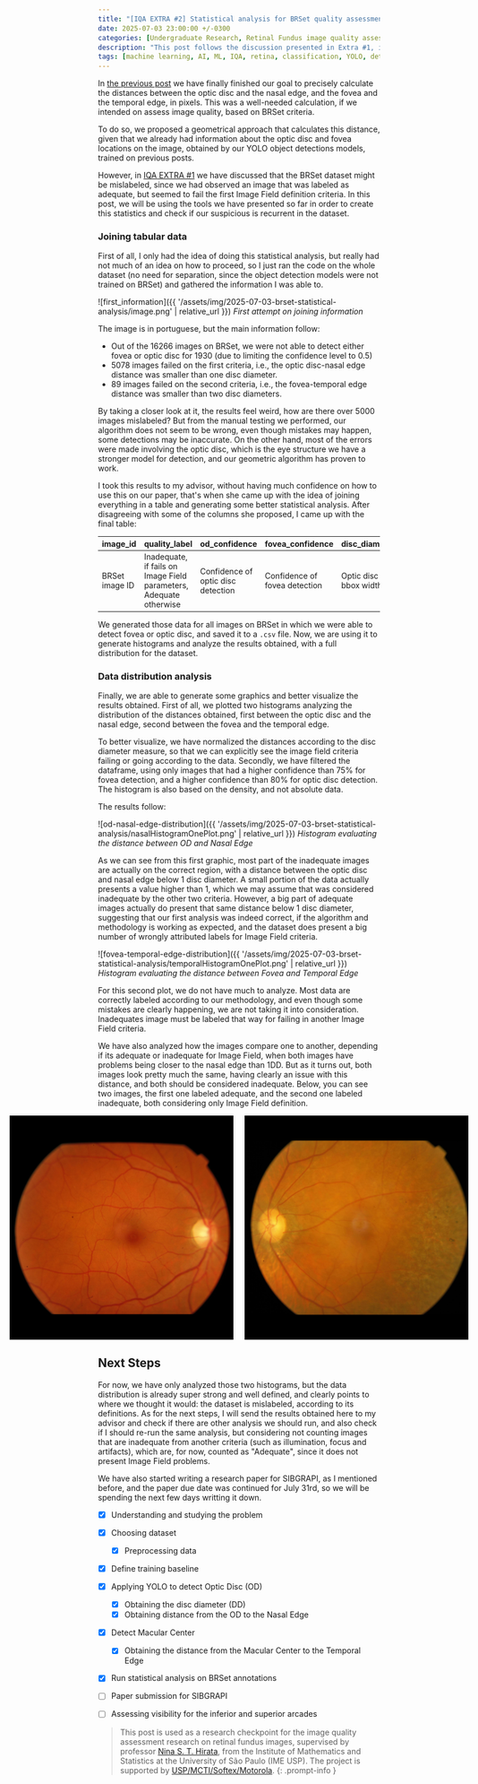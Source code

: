 ```yaml
---
title: "[IQA EXTRA #2] Statistical analysis for BRSet quality assessment labels"
date: 2025-07-03 23:00:00 +/-0300
categories: [Undergraduate Research, Retinal Fundus image quality assessment]
description: "This post follows the discussion presented in Extra #1, in which we proposed that BRSet might be mislabeled for quality assessment annotations"
tags: [machine learning, AI, ML, IQA, retina, classification, YOLO, detection]
---
```


In [the previous post](https://rodrigocmichelassi.github.io/posts/distance-to-temporal-and-nasal-edges/) we have finally finished our goal to precisely calculate the distances between the optic disc and the nasal edge, and the fovea and the temporal edge, in pixels. This was a well-needed calculation, if we intended on assess image quality, based on BRSet criteria. 

To do so, we proposed a geometrical approach that calculates this distance, given that we already had information about the optic disc and fovea locations on the image, obtained by our YOLO object detections models, trained on previous posts.

However, in [IQA EXTRA #1](https://rodrigocmichelassi.github.io/posts/research-extra1/) we have discussed that the BRSet dataset might be mislabeled, since we had observed an image that was labeled as adequate, but seemed to fail the first Image Field definition criteria. In this post, we will be using the tools we have presented so far in order to create this statistics and check if our suspicious is recurrent in the dataset.

### Joining tabular data

First of all, I only had the idea of doing this statistical analysis, but really had not much of an idea on how to proceed, so I just ran the code on the whole dataset (no need for separation, since the object detection models were not trained on BRSet) and gathered the information I was able to.

![first_information]({{ '/assets/img/2025-07-03-brset-statistical-analysis/image.png' | relative_url }})
_First attempt on joining information_

The image is in portuguese, but the main information follow:

- Out of the 16266 images on BRSet, we were not able to detect either fovea or optic disc for 1930 (due to limiting the confidence level to 0.5)
- 5078 images failed on the first criteria, i.e., the optic disc-nasal edge distance was smaller than one disc diameter.
- 89 images failed on the second criteria, i.e., the fovea-temporal edge distance was smaller than two disc diameters.

By taking a closer look at it, the results feel weird, how are there over 5000 images mislabeled? But from the manual testing we performed, our algorithm does not seem to be wrong, even though mistakes may happen, some detections may be inaccurate. On the other hand, most of the errors were made involving the optic disc, which is the eye structure we have a stronger model for detection, and our geometric algorithm has proven to work. 

I took this results to my advisor, without having much confidence on how to use this on our paper, that's when she came up with the idea of joining everything in a table and generating some better statistical analysis. After disagreeing with some of the columns she proposed, I came up with the final table:

| image_id       | quality_label                                                      | od_confidence                      | fovea_confidence              | disc_diameter         | od_center_x                   | od_center_y                   | fovea_center_x           | fovea_center_y           | nasal_distance                 | temporal_distance                    | od_fovea_angle                         |
|----------------|--------------------------------------------------------------------|------------------------------------|-------------------------------|-----------------------|-------------------------------|-------------------------------|--------------------------|--------------------------|--------------------------------|--------------------------------------|----------------------------------------|
| BRSet image ID | Inadequate, if fails on Image Field parameters, Adequate otherwise | Confidence of optic disc detection | Confidence of fovea detection | Optic disc bbox width | X Center coord for optic disc | Y Center coord for optic disc | X Center coord for fovea | X Center coord for fovea | Distance from OD to nasal edge | Distance from fovea to temporal edge | Rad angle between fovea and OD centers |

We generated those data for all images on BRSet in which we were able to detect fovea or optic disc, and saved it to a `.csv` file. Now, we are using it to generate histograms and analyze the results obtained, with a full distribution for the dataset.

### Data distribution analysis

Finally, we are able to generate some graphics and better visualize the results obtained. First of all, we plotted two histograms analyzing the distribution of the distances obtained, first between the optic disc and the nasal edge, second between the fovea and the temporal edge.

To better visualize, we have normalized the distances according to the disc diameter measure, so that we can explicitly see the image field criteria failing or going according to the data. Secondly, we have filtered the dataframe, using only images that had a higher confidence than 75% for fovea detection, and a higher confidence than 80% for optic disc detection. The histogram is also based on the density, and not absolute data.

The results follow:

![od-nasal-edge-distribution]({{ '/assets/img/2025-07-03-brset-statistical-analysis/nasalHistogramOnePlot.png' | relative_url }})
_Histogram evaluating the distance between OD and Nasal Edge_

As we can see from this first graphic, most part of the inadequate images are actually on the correct region, with a distance between the optic disc and nasal edge below 1 disc diameter. A small portion of the data actually presents a value higher than 1, which we may assume that was considered inadequate by the other two criteria. However, a big part of adequate images actually do present that same distance below 1 disc diameter, suggesting that our first analysis was indeed correct, if the algorithm and methodology is working as expected, and the dataset does present a big number of wrongly attributed labels for Image Field criteria.

![fovea-temporal-edge-distribution]({{ '/assets/img/2025-07-03-brset-statistical-analysis/temporalHistogramOnePlot.png' | relative_url }})
_Histogram evaluating the distance between Fovea and Temporal Edge_

For this second plot, we do not have much to analyze. Most data are correctly labeled according to our methodology, and even though some mistakes are clearly happening, we are not taking it into consideration. Inadequates image must be labeled that way for failing in another Image Field criteria.

We have also analyzed how the images compare one to another, depending if its adequate or inadequate for Image Field, when both images have problems being closer to the nasal edge than 1DD. But as it turns out, both images look pretty much the same, having clearly an issue with this distance, and both should be considered inadequate. Below, you can see two images, the first one labeled adequate, and the second one labeled inadequate, both considering only Image Field definition.

<div style="display: flex; justify-content: center; gap: 20px;">
  <img src="/assets/img/2025-07-03-brset-statistical-analysis/img13201.jpg" alt="Inadequate Image" style="max-height: 400px; object-fit: contain;">
  <img src="/assets/img/2025-07-03-brset-statistical-analysis/img12020.jpg" alt="Adequate Image" style="max-height: 400px; object-fit: contain;">
</div>


## Next Steps

For now, we have only analyzed those two histograms, but the data distribution is already super strong and well defined, and clearly points to where we thought it would: the dataset is mislabeled, according to its definitions. As for the next steps, I will send the results obtained here to my advisor and check if there are other analysis we should run, and also check if I should re-run the same analysis, but considering not counting images that are inadequate from another criteria (such as illumination, focus and artifacts), which are, for now, counted as "Adequate", since it does not present Image Field problems.

We have also started writing a research paper for SIBGRAPI, as I mentioned before, and the paper due date was continued for July 31rd, so we will be spending the next few days writting it down.

- [X] Understanding and studying the problem
- [X] Choosing dataset
    - [X] Preprocessing data
- [X] Define training baseline
- [X] Applying YOLO to detect Optic Disc (OD)
    - [X] Obtaining the disc diameter (DD)
    - [X] Obtaining distance from the OD to the Nasal Edge
- [X] Detect Macular Center
    - [X] Obtaining the distance from the Macular Center to the Temporal Edge
- [X] Run statistical analysis on BRSet annotations
- [ ] Paper submission for SIBGRAPI
- [ ] Assessing visibility for the inferior and superior arcades


> This post is used as a research checkpoint for the image quality assessment research on retinal fundus images, supervised by professor [Nina S. T. Hirata](https://www.ime.usp.br/~nina/), from the Institute of Mathematics and Statistics at the University of São Paulo (IME USP). The project is supported by [USP/MCTI/Softex/Motorola](https://synestech.ai/).
{: .prompt-info }